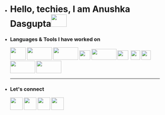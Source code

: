 - <h1>Hello, techies, I am Anushka Dasgupta<img height="40" width="50" src="https://user-images.githubusercontent.com/39513876/112366216-8cfe7400-8cfe-11eb-8116-7d3dbae20e97.gif"></h1>                                                                                   
- <h3>Languages & Tools I have worked on</h3>                                                                                 
  <a href="https://html.com/"><img height="40" width="50" src="https://upload.wikimedia.org/wikipedia/commons/thumb/6/61/HTML5_logo_and_wordmark.svg/512px-HTML5_logo_and_wordmark.svg.png"></a>   
  <a href="https://developer.mozilla.org/en-US/docs/Web/CSS"><img height="40" width="80" src="https://1000logos.net/wp-content/uploads/2020/09/CSS-Logo.png"></a>
  <a href="https://www.javascript.com/"><img height="40" width="80" src="https://logos-world.net/wp-content/uploads/2023/02/JavaScript-Logo.png"></a>
  <a href="https://react.dev/"><img height="30" width="35" src="https://w7.pngwing.com/pngs/403/269/png-transparent-react-react-native-logos-brands-in-colors-icon-thumbnail.png"></a>
  <a href="https://nextjs.org/"><img height="35" width="80" src="https://cdn.worldvectorlogo.com/logos/next-js.svg"></a>
  <a href="https://tailwindcss.com/"><img height="30" width="35" src="https://w7.pngwing.com/pngs/293/485/png-transparent-tailwind-css-hd-logo.png"></a>&nbsp;                           
                                                                           <a href="https://www.arduino.cc/en/software"><img height="30" width="30" src="https://brandslogos.com/wp-content/uploads/images/large/arduino-logo-1.png"></a>
  <a href="https://code.visualstudio.com/"><img height="30" width="30" src="https://encrypted-tbn0.gstatic.com/images?q=tbn:ANd9GcTnoirCtiJhhN8Tvo0FJRRd4CInsOXkRX9EbA&s"></a> 
  <a href="https://www.javascript.com/"><img height="40" width="80" src="https://logos-world.net/wp-content/uploads/2023/02/JavaScript-Logo.png"></a>
  <a href="https://www.javascript.com/"><img height="40" width="80" src="https://logos-world.net/wp-content/uploads/2023/02/JavaScript-Logo.png"></a>
  <hr>
- <h3>Let's connect</h3>                                                            
  <a href="https://in.linkedin.com/in/anudasgupta00"><img height="40" width="40" src="https://encrypted-tbn0.gstatic.com/images?q=tbn:ANd9GcRokEYt0yyh6uNDKL8uksVLlhZ35laKNQgZ9g&s"></a>     <a href="https://www.instagram.com/_anushkadasgupta_"><img height="40" width="40" src="https://encrypted-tbn0.gstatic.com/images?q=tbn:ANd9GcRjkllAaLITJDTdTY575IzXot87Y7qV8cSz7A&s"></a>      
  <a href="https://www.facebook.com/profile.php?id=100086013206871"><img height="40" width="40" src="https://encrypted-tbn0.gstatic.com/images?q=tbn:ANd9GcQiXN9xSEe8unzPBEQOeAKXd9Q55efGHGB9BA&s"></a>     
  <a href="https://twitter.com/anushka_dg"><img height="40" width="40" src="https://encrypted-tbn0.gstatic.com/images?q=tbn:ANd9GcR4302-ehoAycWH9UqxPU6g994o94YPHj01Mg&s"></a>



  
  







<!---
anudasgupta00/anudasgupta00 is a ✨ special ✨ repository because its `README.md` (this file) appears on your GitHub profile.
You can click the Preview link to take a look at your changes.
--->

